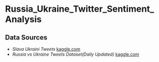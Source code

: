 # Russia_Ukraine_Twitter_Sentiment_Analysis

## Data Sources
- *Slava Ukraini Tweets* [kaggle.com](https://www.kaggle.com/gpreda/slava-ukraini-tweets)
- *Russia vs Ukraine Tweets Dataset(Daily Updated)* [kaggle.com](https://www.kaggle.com/towhidultonmoy/russia-vs-ukraine-tweets-datasetdaily-updated)